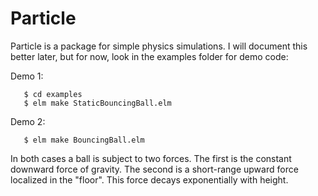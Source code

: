 
Particle
========

Particle is a package for simple physics simulations.
I will document this better later, but for now, look
in the examples folder for demo code:

Demo 1:

```
   $ cd examples
   $ elm make StaticBouncingBall.elm
```

Demo 2:

```
   $ elm make BouncingBall.elm
```

In both cases a ball is subject to two forces.  The first
is the constant downward force of gravity.  The second
is a short-range upward force localized in the "floor".
This force decays exponentially with height.
